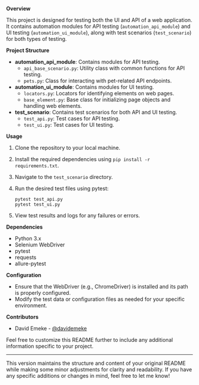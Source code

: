 

**Overview**

This project is designed for testing both the UI and API of a web application. It contains automation modules for API testing (`automation_api_module`) and UI testing (`automation_ui_module`), along with test scenarios (`test_scenario`) for both types of testing.

**Project Structure**

- **automation_api_module**: Contains modules for API testing.
  - `api_base_scenario.py`: Utility class with common functions for API testing.
  - `pets.py`: Class for interacting with pet-related API endpoints.
- **automation_ui_module**: Contains modules for UI testing.
  - `locators.py`: Locators for identifying elements on web pages.
  - `base_element.py`: Base class for initializing page objects and handling web elements.
- **test_scenario**: Contains test scenarios for both API and UI testing.
  - `test_api.py`: Test cases for API testing.
  - `test_ui.py`: Test cases for UI testing.

**Usage**

1. Clone the repository to your local machine.
2. Install the required dependencies using `pip install -r requirements.txt`.
3. Navigate to the `test_scenario` directory.
4. Run the desired test files using pytest:
   ```
   pytest test_api.py
   pytest test_ui.py
   ```

5. View test results and logs for any failures or errors.

**Dependencies**

- Python 3.x
- Selenium WebDriver
- pytest
- requests
- allure-pytest

**Configuration**

- Ensure that the WebDriver (e.g., ChromeDriver) is installed and its path is properly configured.
- Modify the test data or configuration files as needed for your specific environment.

**Contributors**

- David Emeke - [@davidemeke](https://github.com/davidemeke)

Feel free to customize this README further to include any additional information specific to your project.

--- 

This version maintains the structure and content of your original README while making some minor adjustments for clarity and readability. If you have any specific additions or changes in mind, feel free to let me know!

